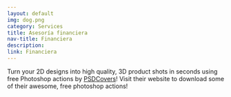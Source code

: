 ```yaml
---
layout: default
img: dog.png
category: Services
title: Asesoría financiera
nav-title: Financiera
description:
link: Financiera
---
```

  Turn your 2D designs into high quality, 3D
  product shots in seconds using free Photoshop actions by [PSDCovers](http://www.psdcovers.com/)! Visit
  their website to download some of their awesome, free photoshop actions!
